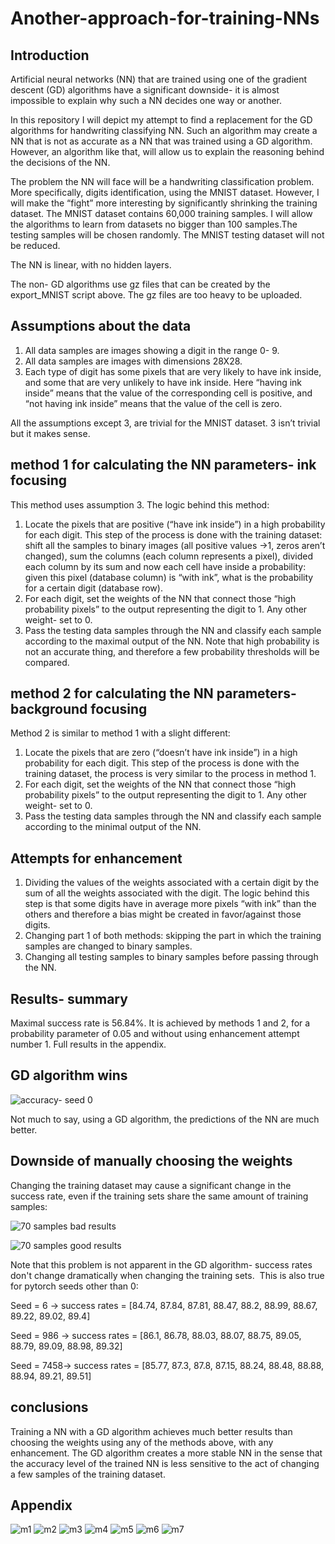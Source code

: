 # Another-approach-for-training-NNs

## Introduction

Artificial neural networks (NN) that are trained using one of the gradient descent (GD) algorithms have a significant downside- it is almost impossible to explain why such a NN decides one way or another.

In this repository I will depict my attempt to find a replacement for the GD algorithms for handwriting classifying NN. Such an algorithm may create a NN that is not as accurate as a NN that was trained using a GD algorithm. However, an algorithm like that, will allow us to explain the reasoning behind the decisions of the NN.

The problem the NN will face will be a handwriting classification problem. More specifically, digits identification, using the MNIST dataset. However, I will make the “fight” more interesting by significantly shrinking the training dataset. The MNIST dataset contains 60,000 training samples. I will allow the algorithms to learn from datasets no bigger than 100 samples.The testing samples will be chosen randomly. The MNIST testing dataset will not be reduced.

The NN is linear, with no hidden layers.

The non- GD algorithms use gz files that can be created by the export_MNIST script above. The gz files are too heavy to be uploaded.

## Assumptions about the data

1. All data samples are images showing a digit in the range 0- 9.
2. All data samples are images with dimensions 28X28.
3. Each type of digit has some pixels that are very likely to have ink inside, and some that are very unlikely to have ink inside. Here “having ink inside” means that the value of the corresponding cell is positive, and “not having ink inside” means that the value of the cell is zero.

All the assumptions except 3, are trivial for the MNIST dataset. 3 isn’t trivial but it makes sense. 

## method 1 for calculating the NN parameters- ink focusing

This method uses assumption 3. The logic behind this method:
1. Locate the pixels that are positive (“have ink inside”) in a high probability for each digit. This step of the process is done with the training dataset: shift all the samples to binary images (all positive values ->1, zeros aren’t changed), sum the columns (each column represents a pixel), divided each column by its sum and now each cell have inside a probability: given this pixel (database column) is “with ink”, what is the probability for a certain digit (database row).
2. For each digit, set the weights of the NN that connect those “high probability pixels” to the output representing the digit to 1. Any other weight- set to 0.
3. Pass the testing data samples through the NN and classify each sample according to the maximal output of the NN.
Note that high probability is not an accurate thing, and therefore a few probability thresholds will be compared.

## method 2 for calculating the NN parameters- background focusing

Method 2 is similar to method 1 with a slight different:
1. Locate the pixels that are zero (“doesn’t have ink inside”) in a high probability for each digit. This step of the process is done with the training dataset, the process is very similar to the process in method 1.
2. For each digit, set the weights of the NN that connect those “high probability pixels” to the output representing the digit to 1. Any other weight- set to 0.
3. Pass the testing data samples through the NN and classify each sample according to the minimal output of the NN.

## Attempts for enhancement

1. Dividing the values of the weights associated with a certain digit by the sum of all the weights associated with the digit. The logic behind this step is that some digits have in average more pixels “with ink” than the others and therefore a bias might be created in favor/against those digits.
2. Changing part 1 of both methods: skipping the part in which the training samples are changed to binary samples.
3. Changing all testing samples to binary samples before passing through the NN.

## Results- summary

Maximal success rate is 56.84%. It is achieved by methods 1 and 2, for a probability parameter of 0.05 and without using enhancement attempt number 1. Full results in the appendix.

## GD algorithm wins 

![accuracy- seed 0](https://github.com/omri24/Another-approach-for-training-NNs/assets/115406253/01414fa7-3bf8-4ab2-9d02-dedb33000940)

Not much to say, using a GD algorithm, the predictions of the NN are much better.

## Downside of manually choosing the weights 
Changing the training dataset may cause a significant change in the success rate, even if the training sets share the same amount of training samples:

![70 samples bad results](https://github.com/omri24/Another-approach-for-training-NNs/assets/115406253/4507d65b-f23b-4629-8a8b-0eb3f3442cb3)

![70 samples good results](https://github.com/omri24/Another-approach-for-training-NNs/assets/115406253/98f8352c-32a0-40a9-9fbd-ba0d8f640053)

Note that this problem is not apparent in the GD algorithm- success rates don't change dramatically when changing the training sets. 
This is also true for pytorch seeds other than 0:

Seed = 6 -> success rates = [84.74, 87.84, 87.81, 88.47, 88.2, 88.99, 88.67, 89.22, 89.02, 89.4]

Seed = 986 -> success rates = [86.1, 86.78, 88.03, 88.07, 88.75, 89.05, 88.79, 89.09, 88.98, 89.32]

Seed = 7458-> success rates = [85.77, 87.3, 87.8, 87.15, 88.24, 88.48, 88.88, 88.94, 89.21, 89.51]


## conclusions
Training a NN with a GD algorithm achieves much better results than choosing the weights using any of the methods above, with any enhancement. The GD algorithm creates a more stable NN in the sense that the accuracy level of the trained NN is less sensitive to the act of changing a few samples of the training dataset.

## Appendix

![m1](https://github.com/omri24/Another-approach-for-training-NNs/assets/115406253/acac576c-0677-4412-a62b-c0b4a67d17bc)
![m2](https://github.com/omri24/Another-approach-for-training-NNs/assets/115406253/d2a177f0-7852-461d-9db9-22a8e8694a9a)
![m3](https://github.com/omri24/Another-approach-for-training-NNs/assets/115406253/64466c0e-fd85-45b2-a553-4bd7cbe0234b)
![m4](https://github.com/omri24/Another-approach-for-training-NNs/assets/115406253/a2e40631-92e6-4c9e-ab54-d6c0ddd3cde0)
![m5](https://github.com/omri24/Another-approach-for-training-NNs/assets/115406253/affd8e6a-0a47-4da7-9898-81f757621e9d)
![m6](https://github.com/omri24/Another-approach-for-training-NNs/assets/115406253/123e6830-896a-4098-9464-db4e0cf841f3)
![m7](https://github.com/omri24/Another-approach-for-training-NNs/assets/115406253/34c96fe4-84e3-4551-8f02-f5a1e5990df8)


